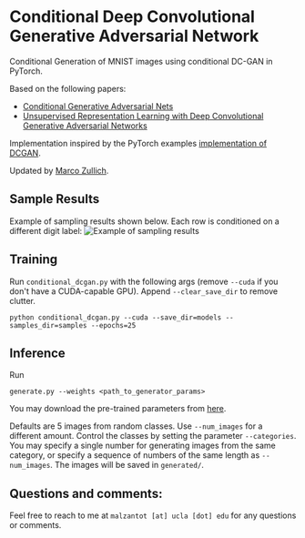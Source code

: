 # Conditional Deep Convolutional Generative Adversarial Network 

Conditional Generation of MNIST images using conditional DC-GAN in PyTorch.

Based on the following papers:
* [Conditional Generative Adversarial Nets](https://arxiv.org/abs/1411.1784)
* [Unsupervised Representation Learning with Deep Convolutional Generative Adversarial Networks](http://arxiv.org/abs/1511.06434)

Implementation inspired by the PyTorch examples [implementation of DCGAN](https://github.com/pytorch/examples/tree/master/dcgan).

Updated by [Marco Zullich](zullich.it).

## Sample Results
Example of sampling results shown below. Each row is conditioned on a different digit label:
![Example of sampling results](sample_outputs/samples1.png)

## Training

Run `conditional_dcgan.py` with the following args (remove `--cuda` if you don't have a CUDA-capable GPU).
Append `--clear_save_dir` to remove clutter.

```
python conditional_dcgan.py --cuda --save_dir=models --samples_dir=samples --epochs=25
```

## Inference

Run

```
generate.py --weights <path_to_generator_params>
```

You may download the pre-trained parameters from [here](https://drive.google.com/file/d/1yJ3Bq-DHcO4bqi-rGVD_r79M-asNeFpP/view?usp=sharing).

Defaults are 5 images from random classes. Use `--num_images` for a different amount. Control the classes by setting the parameter `--categories`. You may specify a single number for generating images from the same category, or specify a sequence of numbers of the same length as `--num_images`.
The images will be saved in `generated/`.

## Questions and comments:

Feel free to reach to me at `malzantot [at] ucla [dot] edu` for any questions or comments.
